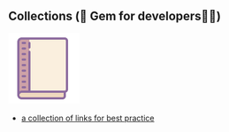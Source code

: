 ## Collections (💎 Gem for developers👨‍💻)

![Git](./images/documentation.png)

- [a collection of links for best practice](./REFERENCES.md)

